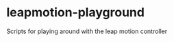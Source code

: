 leapmotion-playground
=====================

Scripts for playing around with the leap motion controller
